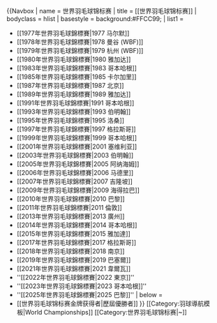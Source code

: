 {{Navbox
| name = 世界羽毛球锦标赛
| title = [[世界羽毛球锦标赛]]
| bodyclass = hlist
| basestyle = background:#FFCC99;
| list1 =
* [[1977年世界羽毛球錦標賽|1977 马尔默]] 
* [[1978年世界羽毛球錦標賽|1978 曼谷 (WBF)]] 
* [[1979年世界羽毛球錦標賽|1979 杭州 (WBF)]] 
* [[1980年世界羽毛球錦標賽|1980 雅加达]] 
* [[1983年世界羽毛球錦標賽|1983 哥本哈根]] 
* [[1985年世界羽毛球錦標賽|1985 卡尔加里]] 
* [[1987年世界羽毛球錦標賽|1987 北京]] 
* [[1989年世界羽毛球錦標賽|1989 雅加达]] 
* [[1991年世界羽毛球錦標賽|1991 哥本哈根]] 
* [[1993年世界羽毛球錦標賽|1993 伯明翰]] 
* [[1995年世界羽毛球錦標賽|1995 洛桑]] 
* [[1997年世界羽毛球錦標賽|1997 格拉斯哥]] 
* [[1999年世界羽毛球錦標賽|1999 哥本哈根]] 
* [[2001年世界羽毛球錦標賽|2001 塞维利亚]] 
* [[2003年世界羽毛球錦標賽|2003 伯明翰]] 
* [[2005年世界羽毛球錦標賽|2005 阿纳海姆]] 
* [[2006年世界羽毛球錦標賽|2006 马德里]] 
* [[2007年世界羽毛球錦標賽|2007 吉隆坡]] 
* [[2009年世界羽毛球錦標賽|2009 海得拉巴]] 
* [[2010年世界羽毛球錦標賽|2010 巴黎]] 
* [[2011年世界羽毛球錦標賽|2011 倫敦]] 
* [[2013年世界羽毛球錦標賽|2013 廣州]] 
* [[2014年世界羽毛球錦標賽|2014 哥本哈根]]
* [[2015年世界羽毛球錦標賽|2015 雅加達]]
* [[2017年世界羽毛球錦標賽|2017 格拉斯哥]]
* [[2018年世界羽毛球錦標賽|2018 南京]]
* [[2019年世界羽毛球錦標賽|2019 巴塞爾]]
* [[2021年世界羽毛球錦標賽|2021 韋爾瓦]]
* ''[[2022年世界羽毛球錦標賽|2022 東京]]''
* ''[[2023年世界羽毛球錦標賽|2023 哥本哈根]]''
* ''[[2025年世界羽毛球錦標賽|2025 巴黎]]''
| below =
* [[世界羽毛球锦标赛金牌获得者|歷屆優勝者]]
}}<noinclude>
[[Category:羽球導航模板|World Championships]]
[[Category:世界羽毛球锦标赛|~]]
</noinclude>